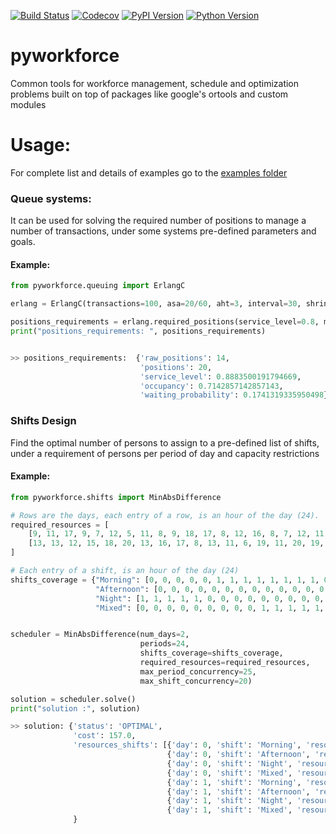
[![Build Status](https://www.travis-ci.com/rodrigo-arenas/pyworkforce.svg?branch=main)](https://www.travis-ci.com/rodrigo-arenas/pyworkforce)
[![Codecov](https://codecov.io/gh/rodrigo-arenas/pyworkforce/branch/main/graphs/badge.svg?branch=main&service=github)](https://codecov.io/github/rodrigo-arenas/pyworkforce?branch=main)
[![PyPI Version](https://badge.fury.io/py/pyworkforce.svg)](https://badge.fury.io/py/pyworkforce)
[![Python Version](https://img.shields.io/badge/python-3.6%20%7C%203.7%20%7C%203.8%20%7C%203.9-blue)](https://www.python.org/downloads/)



# pyworkforce
Common tools for workforce management, schedule and optimization problems built on top of packages like google's ortools 
and custom modules

# Usage:
For complete list and details of examples go to the 
[examples folder](https://github.com/rodrigo-arenas/pyworkforce/tree/develop/examples)

### Queue systems:

It can be used for solving the required number of positions to manage a number of transactions,
under some systems pre-defined parameters and goals.


#### Example:

```python
from pyworkforce.queuing import ErlangC

erlang = ErlangC(transactions=100, asa=20/60, aht=3, interval=30, shrinkage=0.3)

positions_requirements = erlang.required_positions(service_level=0.8, max_occupancy=0.85)
print("positions_requirements: ", positions_requirements)


>> positions_requirements:  {'raw_positions': 14, 
                             'positions': 20, 
                             'service_level': 0.8883500191794669, 
                             'occupancy': 0.7142857142857143, 
                             'waiting_probability': 0.1741319335950498}
```

### Shifts Design

Find the optimal number of persons to assign to a pre-defined list of shifts, under a requirement of persons per period 
of day and capacity restrictions

#### Example:

```python
from pyworkforce.shifts import MinAbsDifference

# Rows are the days, each entry of a row, is an hour of the day (24). 
required_resources = [
    [9, 11, 17, 9, 7, 12, 5, 11, 8, 9, 18, 17, 8, 12, 16, 8, 7, 12, 11, 10, 13, 19, 16, 7],
    [13, 13, 12, 15, 18, 20, 13, 16, 17, 8, 13, 11, 6, 19, 11, 20, 19, 17, 10, 13, 14, 23, 16, 8]
]

# Each entry of a shift, is an hour of the day (24)
shifts_coverage = {"Morning": [0, 0, 0, 0, 0, 1, 1, 1, 1, 1, 1, 1, 1, 0, 0, 0, 0, 0, 0, 0, 0, 0, 0, 0],
                   "Afternoon": [0, 0, 0, 0, 0, 0, 0, 0, 0, 0, 0, 0, 0, 1, 1, 1, 1, 1, 1, 1, 1, 0, 0, 0],
                   "Night": [1, 1, 1, 1, 1, 0, 0, 0, 0, 0, 0, 0, 0, 0, 0, 0, 0, 0, 0, 0, 0, 1, 1, 1],
                   "Mixed": [0, 0, 0, 0, 0, 0, 0, 0, 0, 1, 1, 1, 1, 1, 1, 1, 1, 0, 0, 0, 0, 0, 0, 0]}


scheduler = MinAbsDifference(num_days=2,
                             periods=24,
                             shifts_coverage=shifts_coverage,
                             required_resources=required_resources,
                             max_period_concurrency=25,
                             max_shift_concurrency=20)

solution = scheduler.solve()
print("solution :", solution)

>> solution: {'status': 'OPTIMAL', 
              'cost': 157.0, 
              'resources_shifts': [{'day': 0, 'shift': 'Morning', 'resources': 8},
                                   {'day': 0, 'shift': 'Afternoon', 'resources': 11},
                                   {'day': 0, 'shift': 'Night', 'resources': 9}, 
                                   {'day': 0, 'shift': 'Mixed', 'resources': 1}, 
                                   {'day': 1, 'shift': 'Morning', 'resources': 13}, 
                                   {'day': 1, 'shift': 'Afternoon', 'resources': 17}, 
                                   {'day': 1, 'shift': 'Night', 'resources': 13}, 
                                   {'day': 1, 'shift': 'Mixed', 'resources': 0}]
              }
```